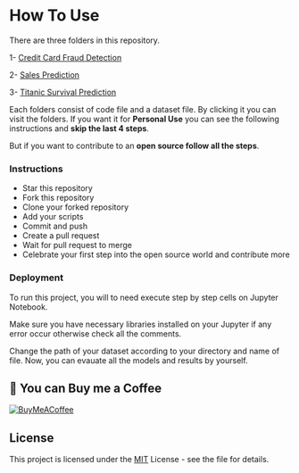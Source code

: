 
# How To Use
There are three folders in this repository.

1- [Credit Card Fraud Detection](https://github.com/Abdulix/CodSoft/tree/main/Credit-Card-Fraud-Detection)

2- [Sales Prediction](https://github.com/Abdulix/CodSoft/tree/main/Sales-Prediction)

3- [Titanic Survival Prediction](https://github.com/Abdulix/CodSoft/tree/main/Titanic-Survival-Prediction)

Each folders consist of code file and a dataset file. By clicking it you can visit the folders. If you want it for **Personal Use** you can see the following instructions and **skip the last 4 steps**.

But if you want to contribute to an **open source follow all the steps**.

### Instructions

- Star this repository    
- Fork this repository
- Clone your forked repository
- Add your scripts
- Commit and push
- Create a pull request
- Wait for pull request to merge
- Celebrate your first step into the open source world and contribute more


### Deployment

To run this project, you will to need execute step by step cells on Jupyter Notebook.

Make sure you have necessary libraries installed on your Jupyter if any error occur otherwise check all the comments.

Change the path of your dataset according to your directory and name of file.
Now, you can evauate all the models and results by yourself.



## 🔗 You can Buy me a Coffee

[![BuyMeACoffee](https://img.shields.io/badge/Buy%20Me%20a%20Coffee-ffdd00?style=for-the-badge&logo=buy-me-a-coffee&logoColor=black)](https://buymeacoffee.com/abd.mughni)


## License

This project is licensed under the [MIT](https://choosealicense.com/licenses/mit/) License - see the file for details.
